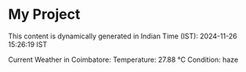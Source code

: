 # My Project

This content is dynamically generated in Indian Time (IST): 2024-11-26 15:26:19 IST


Current Weather in Coimbatore:
Temperature: 27.88 °C
Condition: haze
